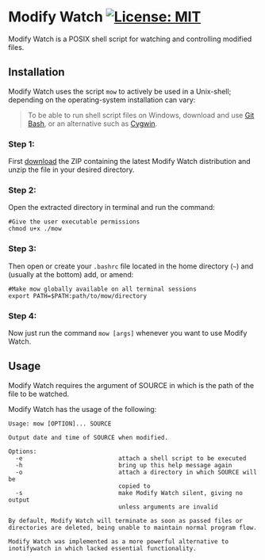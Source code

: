 # Modify Watch  [![License: MIT](https://img.shields.io/badge/License-MIT-blue.svg)](https://github.com/Dyrektrypt/modify-watch/blob/master/LICENSE)
Modify Watch is a POSIX shell script for watching and controlling modified files.

## Installation
Modify Watch uses the script `mow` to actively be used in a Unix-shell; depending on the operating-system installation can vary:
> To be able to run shell script files on Windows, download and use [Git Bash](https://git-scm.com/downloads), or an alternative such as [Cygwin](https://cygwin.com/install.html).

### Step 1:
First [download](https://github.com/Dyrektrypt/modify-watch/releases/tag/1.0.0) the ZIP containing the latest Modify Watch distribution and unzip the file in your desired directory.

### Step 2:
Open the extracted directory in terminal and run the command:

```shell
#Give the user executable permissions
chmod u+x ./mow
```

### Step 3:
Then open or create your `.bashrc` file located in the home directory (`~`) and (usually at the bottom) add, or amend:
```shell
#Make mow globally available on all terminal sessions
export PATH=$PATH:path/to/mow/directory
```

### Step 4:
Now just run the command `mow [args]` whenever you want to use Modify Watch.

## Usage
Modify Watch requires the argument of SOURCE in which is the path of the file to be watched.

Modify Watch has the usage of the following:
```
Usage: mow [OPTION]... SOURCE

Output date and time of SOURCE when modified.

Options:
  -e                           attach a shell script to be executed
  -h                           bring up this help message again
  -o                           attach a directory in which SOURCE will be
                               copied to
  -s                           make Modify Watch silent, giving no output
                               unless arguments are invalid

By default, Modify Watch will terminate as soon as passed files or
directories are deleted, being unable to maintain normal program flow.

Modify Watch was implemented as a more powerful alternative to
inotifywatch in which lacked essential functionality.
```